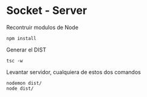 
# Socket - Server




Recontruir modulos de Node
````````````````````````
npm install

````````````````````````


Generar el DIST
````````````````````````
tsc -w

````````````````````````


Levantar servidor, cualquiera de estos dos comandos
````````````````````````
nodemon dist/
node dist/
````````````````````````

